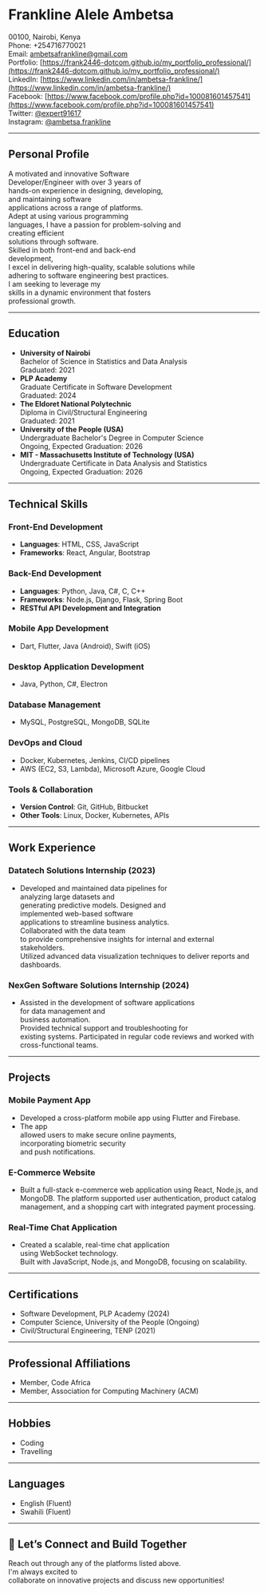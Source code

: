 # Frankline Alele Ambetsa

00100, Nairobi, Kenya  
Phone: +254716770021  
Email: [ambetsafrankline@gmail.com](mailto:ambetsafrankline@gmail.com)  
Portfolio: [https://frank2446-dotcom.github.io/my_portfolio_professional/](https://frank2446-dotcom.github.io/my_portfolio_professional/)  
LinkedIn: [https://www.linkedin.com/in/ambetsa-frankline/](https://www.linkedin.com/in/ambetsa-frankline/)  
Facebook: [https://www.facebook.com/profile.php?id=100081601457541](https://www.facebook.com/profile.php?id=100081601457541)  
Twitter: [@expert91617](https://twitter.com/expert91617)  
Instagram: [@ambetsa.frankline](https://www.instagram.com/ambetsa.frankline/)  

---

## Personal Profile

A motivated and innovative Software  
Developer/Engineer with over 3 years of  
hands-on experience in designing, developing,  
and maintaining software  
applications across a range of platforms.  
Adept at using various programming  
languages, I have a passion for problem-solving and  
creating efficient  
solutions through software.  
Skilled in both front-end and back-end  
development,  
I excel in delivering high-quality, scalable solutions while  
adhering to software engineering best practices.  
I am seeking to leverage my  
skills in a dynamic environment that fosters  
professional growth.

---

## Education

- **University of Nairobi**  
  Bachelor of Science in Statistics and Data Analysis  
  Graduated: 2021  
- **PLP Academy**  
  Graduate Certificate in Software Development  
  Graduated: 2024  
- **The Eldoret National Polytechnic**  
  Diploma in Civil/Structural Engineering  
  Graduated: 2021  
- **University of the People (USA)**  
  Undergraduate Bachelor's Degree in Computer Science  
  Ongoing, Expected Graduation: 2026  
- **MIT - Massachusetts Institute of Technology (USA)**  
  Undergraduate Certificate in Data Analysis and Statistics  
  Ongoing, Expected Graduation: 2026

---

## Technical Skills

### Front-End Development

- **Languages**: HTML, CSS, JavaScript  
- **Frameworks**: React, Angular, Bootstrap

### Back-End Development

- **Languages**: Python, Java, C#, C, C++  
- **Frameworks**: Node.js, Django, Flask, Spring Boot  
- **RESTful API Development and Integration**

### Mobile App Development

- Dart, Flutter, Java (Android), Swift (iOS)

### Desktop Application Development

- Java, Python, C#, Electron

### Database Management

- MySQL, PostgreSQL, MongoDB, SQLite

### DevOps and Cloud

- Docker, Kubernetes, Jenkins, CI/CD pipelines  
- AWS (EC2, S3, Lambda), Microsoft Azure, Google Cloud

### Tools & Collaboration

- **Version Control**: Git, GitHub, Bitbucket  
- **Other Tools**: Linux, Docker, Kubernetes, APIs

---

## Work Experience

### **Datatech Solutions Internship** (2023)

- Developed and maintained data pipelines for  
  analyzing large datasets and  
  generating predictive models. Designed and  
  implemented web-based software  
  applications to streamline business analytics.  
  Collaborated with the data team  
  to provide comprehensive insights for internal and external stakeholders.  
  Utilized advanced data visualization techniques to deliver reports and  
  dashboards.

### **NexGen Software Solutions Internship** (2024)

- Assisted in the development of software applications  
  for data management and  
  business automation.  
  Provided technical support and troubleshooting for  
  existing systems. Participated in regular code reviews and worked with  
  cross-functional teams.

---

## Projects

### **Mobile Payment App**

- Developed a cross-platform mobile app using Flutter and Firebase.  
- The app  
  allowed users to make secure online payments,  
  incorporating biometric security  
  and push notifications.

### **E-Commerce Website**

- Built a full-stack e-commerce web application using React, Node.js, and  
  MongoDB. The platform supported user authentication, product catalog  
  management, and a shopping cart with integrated payment processing.

### **Real-Time Chat Application**

- Created a scalable, real-time chat application  
  using WebSocket technology.  
  Built with JavaScript, Node.js, and MongoDB, focusing on scalability.

---

## Certifications

- Software Development, PLP Academy (2024)  
- Computer Science, University of the People (Ongoing)  
- Civil/Structural Engineering, TENP (2021)

---

## Professional Affiliations

- Member, Code Africa  
- Member, Association for Computing Machinery (ACM)

---

## Hobbies

- Coding  
- Travelling

---

## Languages

- English (Fluent)  
- Swahili (Fluent)

---

## 🚀 Let’s Connect and Build Together

Reach out through any of the platforms listed above.  
I'm always excited to  
collaborate on innovative projects and discuss new opportunities!
